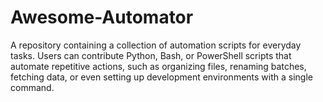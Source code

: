 # Awesome-Automator
A repository containing a collection of automation scripts for everyday tasks. Users can contribute Python, Bash, or PowerShell scripts that automate repetitive actions, such as organizing files, renaming batches, fetching data, or even setting up development environments with a single command.  
